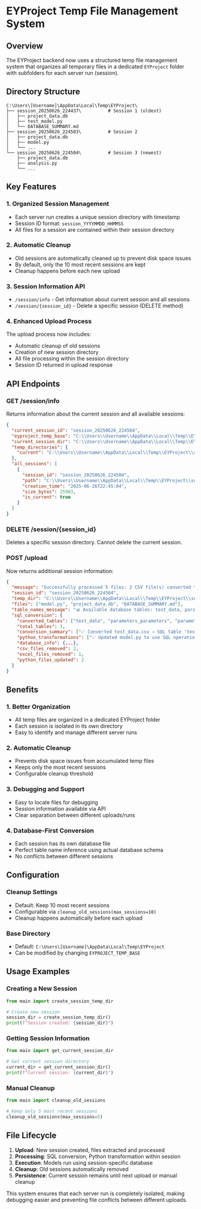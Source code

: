 # EYProject Temp File Management System

## Overview

The EYProject backend now uses a structured temp file management system that organizes all temporary files in a dedicated `EYProject` folder with subfolders for each server run (session).

## Directory Structure

```
C:\Users\[Username]\AppData\Local\Temp\EYProject\
├── session_20250626_224437\          # Session 1 (oldest)
│   ├── project_data.db
│   ├── test_model.py
│   └── DATABASE_SUMMARY.md
├── session_20250626_224503\          # Session 2
│   ├── project_data.db
│   ├── model.py
│   └── ...
└── session_20250626_224504\          # Session 3 (newest)
    ├── project_data.db
    ├── analysis.py
    └── ...
```

## Key Features

### 1. Organized Session Management
- Each server run creates a unique session directory with timestamp
- Session ID format: `session_YYYYMMDD_HHMMSS`
- All files for a session are contained within their session directory

### 2. Automatic Cleanup
- Old sessions are automatically cleaned up to prevent disk space issues
- By default, only the 10 most recent sessions are kept
- Cleanup happens before each new upload

### 3. Session Information API
- `/session/info` - Get information about current session and all sessions
- `/session/{session_id}` - Delete a specific session (DELETE method)

### 4. Enhanced Upload Process
The upload process now includes:
- Automatic cleanup of old sessions
- Creation of new session directory
- All file processing within the session directory
- Session ID returned in upload response

## API Endpoints

### GET /session/info
Returns information about the current session and all available sessions:

```json
{
  "current_session_id": "session_20250626_224504",
  "eyproject_temp_base": "C:\\Users\\Username\\AppData\\Local\\Temp\\EYProject",
  "current_session_dir": "C:\\Users\\Username\\AppData\\Local\\Temp\\EYProject\\session_20250626_224504",
  "temp_directories": {
    "current": "C:\\Users\\Username\\AppData\\Local\\Temp\\EYProject\\session_20250626_224504"
  },
  "all_sessions": [
    {
      "session_id": "session_20250626_224504",
      "path": "C:\\Users\\Username\\AppData\\Local\\Temp\\EYProject\\session_20250626_224504",
      "creation_time": "2025-06-26T22:45:04",
      "size_bytes": 25983,
      "is_current": true
    }
  ]
}
```

### DELETE /session/{session_id}
Deletes a specific session directory. Cannot delete the current session.

### POST /upload
Now returns additional session information:

```json
{
  "message": "Successfully processed 5 files: 2 CSV file(s) converted to SQL, 1 Excel file(s) converted to SQL, 2 Python file(s) updated for SQL",
  "session_id": "session_20250626_224504",
  "temp_dir": "C:\\Users\\Username\\AppData\\Local\\Temp\\EYProject\\session_20250626_224504",
  "files": ["model.py", "project_data.db", "DATABASE_SUMMARY.md"],
  "table_names_message": "📊 Available database tables: test_data, parameters_parameters, parameters_settings",
  "sql_conversion": {
    "converted_tables": ["test_data", "parameters_parameters", "parameters_settings"],
    "total_tables": 3,
    "conversion_summary": ["✅ Converted test_data.csv → SQL table 'test_data'"],
    "python_transformations": ["✅ Updated model.py to use SQL operations"],
    "database_info": {...},
    "csv_files_removed": 2,
    "excel_files_removed": 1,
    "python_files_updated": 2
  }
}
```

## Benefits

### 1. Better Organization
- All temp files are organized in a dedicated EYProject folder
- Each session is isolated in its own directory
- Easy to identify and manage different server runs

### 2. Automatic Cleanup
- Prevents disk space issues from accumulated temp files
- Keeps only the most recent sessions
- Configurable cleanup threshold

### 3. Debugging and Support
- Easy to locate files for debugging
- Session information available via API
- Clear separation between different uploads/runs

### 4. Database-First Conversion
- Each session has its own database file
- Perfect table name inference using actual database schema
- No conflicts between different sessions

## Configuration

### Cleanup Settings
- Default: Keep 10 most recent sessions
- Configurable via `cleanup_old_sessions(max_sessions=10)`
- Cleanup happens automatically before each upload

### Base Directory
- Default: `C:\Users\[Username]\AppData\Local\Temp\EYProject`
- Can be modified by changing `EYPROJECT_TEMP_BASE`

## Usage Examples

### Creating a New Session
```python
from main import create_session_temp_dir

# Create new session
session_dir = create_session_temp_dir()
print(f"Session created: {session_dir}")
```

### Getting Session Information
```python
from main import get_current_session_dir

# Get current session directory
current_dir = get_current_session_dir()
print(f"Current session: {current_dir}")
```

### Manual Cleanup
```python
from main import cleanup_old_sessions

# Keep only 5 most recent sessions
cleanup_old_sessions(max_sessions=5)
```

## File Lifecycle

1. **Upload**: New session created, files extracted and processed
2. **Processing**: SQL conversion, Python transformation within session
3. **Execution**: Models run using session-specific database
4. **Cleanup**: Old sessions automatically removed
5. **Persistence**: Current session remains until next upload or manual cleanup

This system ensures that each server run is completely isolated, making debugging easier and preventing file conflicts between different uploads. 